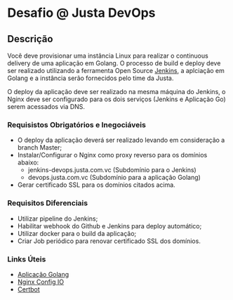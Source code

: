 # Desafio @ Justa DevOps

## Descrição

Você deve provisionar uma instância Linux para realizar o continuous delivery de uma aplicação em Golang. O processo de build e deploy deve ser realizado utilizando a ferramenta Open Source [Jenkins](https://jenkins.io/), a aplciação em Golang e a instância serão fornecidos pelo time da Justa.

O deploy da aplicação deve ser realizado na mesma máquina do Jenkins, o Nginx deve ser configurado para os dois serviços (Jenkins e Aplicação Go) serem acessados via DNS.

### Requisistos Obrigatórios e Inegociáveis

- O deploy da aplicação deverá ser realizado levando em consideração a branch Master;
- Instalar/Configurar o Nginx como proxy reverso para os domínios abaixo:
  - jenkins-devops.justa.com.vc (Subdomínio para o Jenkins)
  - devops.justa.com.vc (Subdomínio para a aplicação Golang)
- Gerar certificado SSL para os domínios citados acima.

### Requisitos Diferenciais

- Utilizar pipeline do Jenkins;
- Habilitar webhook do Github e Jenkins para deploy automático;
- Utilizar docker para o build da aplicação;
- Criar Job periódico para renovar certificado SSL dos domínios.

### Links Úteis

- [Aplicação Golang](https://github.com/justapagamentos/jst-devops-test)
- [Nginx Config IO](https://nginxconfig.io)
- [Certbot](https://certbot.eff.org/)


